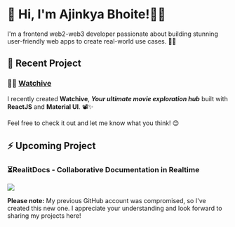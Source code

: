 # 👋 Hi, I'm Ajinkya Bhoite!👨‍💻

I'm a frontend web2-web3 developer passionate about building stunning user-friendly web apps to create real-world use cases. 🌱🚀

## 🌟 Recent Project

### 🎦🍿 [Watchive](https://github.com/ajinkyabh2203/watchive) 

I recently created **Watchive**, _**Your ultimate movie exploration hub**_ built with **ReactJS** and **Material UI**. 📽️✨

Feel free to check it out and let me know what you think! 😊

## ⚡ Upcoming Project

### ⏳RealitDocs - Collaborative Documentation in Realtime


![](https://komarev.com/ghpvc/?username=ajinkyabh2203&abbreviated=true)

**Please note:** My previous GitHub account was compromised, so I've created this new one. I appreciate your understanding and look forward to sharing my projects here!

<!---
ajinkyabh2203/ajinkyabh2203 is a ✨ special ✨ repository because its `README.md` (this file) appears on your GitHub profile.
You can click the Preview link to take a look at your changes.
--->
